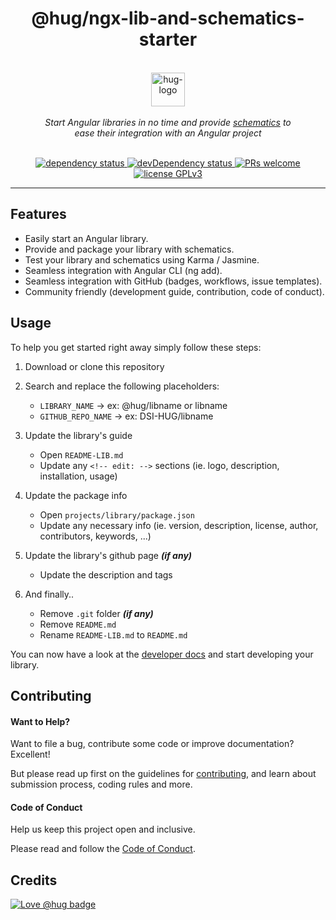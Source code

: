 <h1 align="center">
    @hug/ngx-lib-and-schematics-starter
</h1>

<p align="center">
    <br>
    <a href="https://www.hug.ch/">
        <img src="https://www.hug.ch/sites/all/themes/interhug/img/logos/logo-hug.svg" alt="hug-logo" height="54px" />
    </a>
    <br><br>
    <i>Start Angular libraries in no time and provide <a href="https://angular.io/guide/schematics-for-libraries">schematics</a> to<br>ease their integration with an Angular project</i>
    <br><br>
</p>

<p align="center">
    <a href="https://david-dm.org/DSI-HUG/ngx-lib-and-schematics-starter">
        <img src="https://img.shields.io/david/DSI-HUG/ngx-lib-and-schematics-starter.svg" alt="dependency status" />
    </a>
    <a href="https://david-dm.org/DSI-HUG/ngx-lib-and-schematics-starter?type=dev">
        <img src="https://img.shields.io/david/dev/DSI-HUG/ngx-lib-and-schematics-starter.svg" alt="devDependency status" />
    </a>
    <a href="http://makeapullrequest.com">
        <img src="https://img.shields.io/badge/PRs-welcome-brightgreen.svg" alt="PRs welcome" />
    </a>
    <a href="https://www.gnu.org/licenses/gpl-3.0">
        <img src="https://img.shields.io/badge/license-GPLv3-blue.svg" alt="license GPLv3" />
    </a>
</p>

<hr>

## Features

* Easily start an Angular library.
* Provide and package your library with schematics.
* Test your library and schematics using Karma / Jasmine.
* Seamless integration with Angular CLI (ng add).
* Seamless integration with GitHub (badges, workflows, issue templates).
* Community friendly (development guide, contribution, code of conduct).


## Usage

To help you get started right away simply follow these steps:

1. Download or clone this repository

3. Search and replace the following placeholders:

   - `LIBRARY_NAME` -> ex: @hug/libname or libname
   - `GITHUB_REPO_NAME` -> ex: DSI-HUG/libname

4. Update the library's guide

   - Open `README-LIB.md`
   - Update any `<!-- edit: -->` sections (ie. logo, description, installation, usage)

5. Update the package info

   - Open `projects/library/package.json`
   - Update any necessary info (ie. version, description, license, author, contributors, keywords, ...)

6. Update the library's github page ***(if any)***

   - Update the description and tags

7. And finally..

   - Remove `.git` folder ***(if any)***
   - Remove `README.md`
   - Rename `README-LIB.md` to `README.md`

You can now have a look at the [developer docs][developer] and start developing your library.


## Contributing

#### Want to Help?

Want to file a bug, contribute some code or improve documentation? Excellent!

But please read up first on the guidelines for [contributing][contributing], and learn about submission process, coding rules and more.

#### Code of Conduct

Help us keep this project open and inclusive.

Please read and follow the [Code of Conduct][codeofconduct].


## Credits

[![Love @hug badge](https://img.shields.io/badge/@hug-%E2%9D%A4%EF%B8%8Flove-magenta)](https://github.com/DSI-HUG)





[developer]: DEVELOPER.md
[contributing]: CONTRIBUTING.md
[codeofconduct]: CODE_OF_CONDUCT.md
